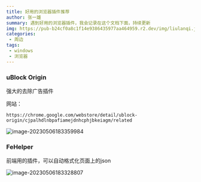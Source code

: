 ```yaml
---
title: 好用的浏览器插件推荐
author: 张一雄
summary: 遇到好用的浏览器插件，我会记录在这个文档下面，持续更新
img: https://pub-b24cf0a8c1f14e9386435977aa464959.r2.dev/img/liulanqi.jpg
categories:
 - 周边
tags:
 - windows
 - 浏览器
---
```


### uBlock Origin

强大的去除广告插件

网站：

```http
https://chrome.google.com/webstore/detail/ublock-origin/cjpalhdlnbpafiamejdnhcphjbkeiagm/related
```

![image-20230506183359984](https://pub-b24cf0a8c1f14e9386435977aa464959.r2.dev/img/20230506183401.png)

### FeHelper

前端用的插件，可以自动格式化页面上的json

![image-20230506183328807](https://pub-b24cf0a8c1f14e9386435977aa464959.r2.dev/img/20230506183330.png)
